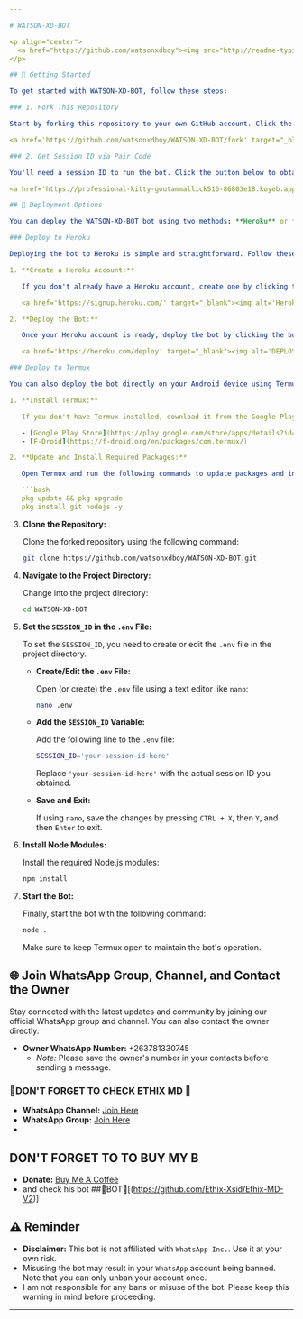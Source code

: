 ```yaml
---

# WATSON-XD-BOT 

<p align="center">
  <a href="https://github.com/watsonxdboy"><img src="http://readme-typing-svg.herokuapp.com?color=red&center=true&vCenter=true&multiline=false&lines=WATSON-XD-+BOT+MultiDevice;Developed+by+Ethix~Xsid+and+recode+watson-xd,;Give+star+and+forks+this+Repo+🌟" alt="WATSON-XD-BOTReadme"></a>
</p>

## 🚀 Getting Started

To get started with WATSON-XD-BOT, follow these steps:

### 1. Fork This Repository

Start by forking this repository to your own GitHub account. Click the button below to fork:

<a href='https://github.com/watsonxdboy/WATSON-XD-BOT/fork' target="_blank"><img alt='Fork repo' src='https://img.shields.io/badge/Fork This Repo-black?style=for-the-badge&logo=git&logoColor=white'/></a>

### 2. Get Session ID via Pair Code

You'll need a session ID to run the bot. Click the button below to obtain your session ID:

<a href='https://professional-kitty-goutammallick516-86803e18.koyeb.app' target="_blank"><img alt='Get Session ID' src='https://img.shields.io/badge/Click here to get your session id-black?style=for-the-badge&logo=opencv&logoColor=red'/></a>

## 🚀 Deployment Options

You can deploy the WATSON-XD-BOT bot using two methods: **Heroku** or **Termux**. Choose the method that suits you best.

### Deploy to Heroku

Deploying the bot to Heroku is simple and straightforward. Follow these steps:

1. **Create a Heroku Account:**

   If you don't already have a Heroku account, create one by clicking the button below:

   <a href='https://signup.heroku.com/' target="_blank"><img alt='Heroku' src='https://img.shields.io/badge/-Create-black?style=for-the-badge&logo=heroku&logoColor=red'/></a>

2. **Deploy the Bot:**

   Once your Heroku account is ready, deploy the bot by clicking the button below:

   <a href='https://heroku.com/deploy' target="_blank"><img alt='DEPLOY' src='https://img.shields.io/badge/-DEPLOY-black?style=for-the-badge&logo=heroku&logoColor=red'/></a>

### Deploy to Termux

You can also deploy the bot directly on your Android device using Termux. Here’s how:

1. **Install Termux:**

   If you don't have Termux installed, download it from the Google Play Store or F-Droid.

   - [Google Play Store](https://play.google.com/store/apps/details?id=com.termux)
   - [F-Droid](https://f-droid.org/en/packages/com.termux/)

2. **Update and Install Required Packages:**

   Open Termux and run the following commands to update packages and install required dependencies:

   ```bash
   pkg update && pkg upgrade
   pkg install git nodejs -y
   ```

3. **Clone the Repository:**

   Clone the forked repository using the following command:

   ```bash
   git clone https://github.com/watsonxdboy/WATSON-XD-BOT.git
   ```

4. **Navigate to the Project Directory:**

   Change into the project directory:

   ```bash
   cd WATSON-XD-BOT
   ```

5. **Set the `SESSION_ID` in the `.env` File:**

   To set the `SESSION_ID`, you need to create or edit the `.env` file in the project directory.

   - **Create/Edit the `.env` File:**

     Open (or create) the `.env` file using a text editor like `nano`:

     ```bash
     nano .env
     ```

   - **Add the `SESSION_ID` Variable:**

     Add the following line to the `.env` file:

     ```bash
     SESSION_ID='your-session-id-here'
     ```

     Replace `'your-session-id-here'` with the actual session ID you obtained.

   - **Save and Exit:**

     If using `nano`, save the changes by pressing `CTRL + X`, then `Y`, and then `Enter` to exit.

6. **Install Node Modules:**

   Install the required Node.js modules:

   ```bash
   npm install
   ```

7. **Start the Bot:**

   Finally, start the bot with the following command:

   ```bash
   node .
   ```

   Make sure to keep Termux open to maintain the bot's operation.

## 🌐 Join WhatsApp Group, Channel, and Contact the Owner

Stay connected with the latest updates and community by joining our official WhatsApp group and channel. You can also contact the owner directly.

- **Owner WhatsApp Number:** +263781330745
  - *Note:* Please save the owner's number in your contacts before sending a message.

### 🫡DON'T FORGET TO CHECK ETHIX MD 🫡

- **WhatsApp Channel:** [Join Here](https://whatsapp.com/channel/0029VajjzuB9sBI890YffB1b)
- **WhatsApp Group:** [Join Here](https://chat.whatsapp.com/E0a2bl9wHYlCHuL35WBR88)
- 
## DON'T FORGET TO TO BUY MY B 
- **Donate:** [Buy Me A Coffee](buymeacoffee.com/ethixbhai)
- and check his bot ##🚀BOT🎉[(https://github.com/Ethix-Xsid/Ethix-MD-V2)]

## ⚠️ Reminder

- **Disclaimer:** This bot is not affiliated with `WhatsApp Inc.`. Use it at your own risk.
- Misusing the bot may result in your `WhatsApp` account being banned. Note that you can only unban your account once.
- I am not responsible for any bans or misuse of the bot. Please keep this warning in mind before proceeding.

---
```

